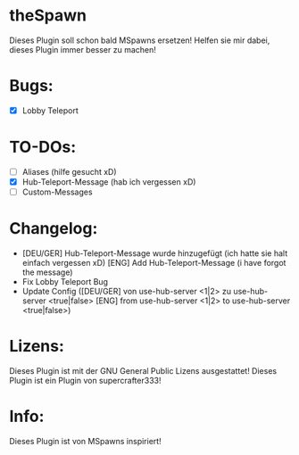 # theSpawn
Dieses Plugin soll schon bald MSpawns ersetzen! Helfen sie mir dabei, dieses Plugin immer besser zu machen!

# Bugs:
- [X] Lobby Teleport

# TO-DOs:
- [ ] Aliases (hilfe gesucht xD)
- [X] Hub-Teleport-Message (hab ich vergessen xD)
- [ ] Custom-Messages

# Changelog:
- [DEU/GER] Hub-Teleport-Message wurde hinzugefügt (ich hatte sie halt einfach vergessen xD)   [ENG] Add Hub-Teleport-Message (i have forgot the message)
- Fix Lobby Teleport Bug
- Update Config ([DEU/GER] von use-hub-server <1|2> zu use-hub-server <true|false>  [ENG] from use-hub-server <1|2> to use-hub-server <true|false>)

# Lizens:
Dieses Plugin ist mit der GNU General Public Lizens ausgestattet!
Dieses Plugin ist ein Plugin von supercrafter333!

# Info:
Dieses Plugin ist von MSpawns inspiriert!
